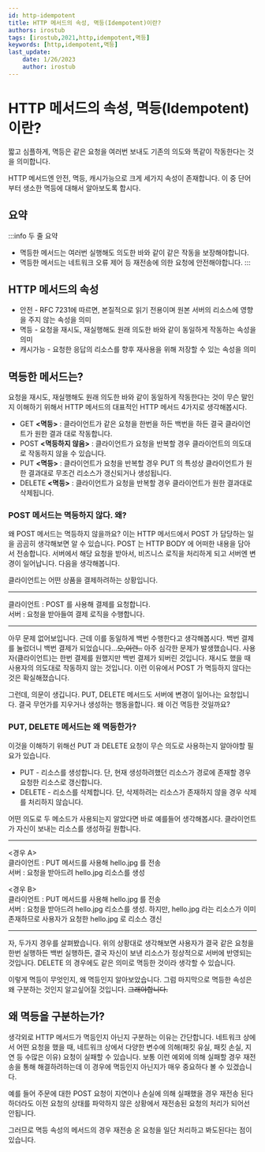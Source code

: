 ```yaml
---
id: http-idempotent
title: HTTP 메서드의 속성, 멱등(Idempotent)이란?
authors: irostub
tags: [irostub,2021,http,idempotent,멱등]
keywords: [http,idempotent,멱등]
last_update:
    date: 1/26/2023
    author: irostub
---
```


# HTTP 메서드의 속성, 멱등(Idempotent)이란?
짧고 심플하게, 멱등은 같은 요청을 여러번 보내도 기존의 의도와 똑같이 작동한다는 것을 의미합니다.

HTTP 메서드엔 안전, 멱등, 캐시가능으로 크게 세가지 속성이 존재합니다. 이 중 단어부터 생소한 멱등에 대해서 알아보도록 합시다.

## 요약
:::info 두 줄 요약
- 멱등한 메서드는 여러번 실행해도 의도한 바와 같이 같은 작동을 보장해야합니다.
- 멱등한 메서드는 네트워크 오류 제어 등 재전송에 의한 요청에 안전해야합니다.
:::

## HTTP 메서드의 속성

- 안전 - RFC 7231에 따르면, 본질적으로 읽기 전용이며 원본 서버의 리소스에 영향을 주지 않는 속성을 의미
- 멱등 - 요청을 재시도, 재실행해도 원래 의도한 바와 같이 동일하게 작동하는 속성을 의미
- 캐시가능 - 요청한 응답의 리소스를 향후 재사용을 위해 저장할 수 있는 속성을 의미

  

## 멱등한 메서드는?

요청을 재시도, 재실행해도 원래 의도한 바와 같이 동일하게 작동한다는 것이 무슨 말인지 이해하기 위해서 
HTTP 메서드의 대표적인 HTTP 메서드 4가지로 생각해봅시다.

- GET **<멱등>** : 클라이언트가 같은 요청을 한번을 하든 백번을 하든 결국 클라이언트가 원한 결과 대로 작동합니다.
- POST **<멱등하지 않음>** : 클라이언트가 요청을 반복할 경우 클라이언트의 의도대로 작동하지 않을 수 있습니다.
- PUT **<멱등>** : 클라이언트가 요청을 반복할 경우 PUT 의 특성상 클라이언트가 원한 결과대로 무조건 리소스가 갱신되거나 생성됩니다.
- DELETE **<멱등>** : 클라이언트가 요청을 반복할 경우 클라이언트가 원한 결과대로 삭제됩니다.


### POST 메서드는 멱등하지 않다. 왜?

왜 POST 메서드는 멱등하지 않을까요? 이는 HTTP 메서드에서 POST 가 담당하는 일을 곰곰히 생각해보면 알 수 있습니다. 
POST 는 HTTP BODY 에 어떠한 내용을 담아서 전송합니다. 서버에서 해당 요청을 받아서, 비즈니스 로직을 처리하게 되고 서버엔 변경이 일어납니다. 
다음을 생각해봅니다.

클라이언트는 어떤 상품을 결제하려하는 상황입니다.

---

클라이언트 : POST 를 사용해 결제를 요청합니다.  
서버 : 요청을 받아들여 결제 로직을 수행합니다.

---

아무 문제 없어보입니다. 근데 이를 동일하게 백번 수행한다고 생각해봅시다. 백번 결제를 눌렀더니 백번 결제가 되었습니다...~~오,이런..~~ 
아주 심각한 문제가 발생했습니다. 사용자(클라이언트)는 한번 결제를 원했지만 백번 결제가 되버린 것입니다. 
재시도 했을 때 사용자의 의도대로 작동하지 않는 것입니다. 이런 이유에서 POST 가 멱등하지 않다는 것은 확실해졌습니다.

그런데, 의문이 생깁니다. PUT, DELETE 메서드도 서버에 변경이 일어나는 요청입니다. 
결국 무언가를 지우거나 생성하는 행동을합니다. 왜 이건 멱등한 것일까요?

  

### PUT, DELETE 메서드는 왜 멱등한가?

이것을 이해하기 위해선 PUT 과 DELETE 요청이 무슨 의도로 사용하는지 알아야할 필요가 있습니다.

- PUT - 리소스를 생성합니다. 단, 현재 생성하려했던 리소스가 경로에 존재할 경우 요청한 리소스로 갱신합니다.
- DELETE - 리소스를 삭제합니다. 단, 삭제하려는 리소스가 존재하지 않을 경우 삭제를 처리하지 않습니다.

어떤 의도로 두 메소드가 사용되는지 알았다면 바로 예를들어 생각해봅시다. 클라이언트가 자신이 보내는 리소스를 생성하길 원합니다.

---

<경우 A>  
클라이언트 : PUT 메서드를 사용해 hello.jpg 를 전송  
서버 : 요청을 받아드려 hello.jpg 리소스를 생성  

<경우 B>  
클라이언트 : PUT 메서드를 사용해 hello.jpg 를 전송  
서버 : 요청을 받아드려 hello.jpg 리소스를 생성. 
하지만, hello.jpg 라는 리소스가 이미 존재하므로 사용자가 요청한 hello.jpg 로 리소스 갱신

---

자, 두가지 경우를 살펴봤습니다. 위의 상황대로 생각해보면 
사용자가 결국 같은 요청을 한번 실행하든 백번 실행하든, 결국 자신이 보낸 리소스가 정상적으로 서버에 반영되는 것입니다. 
DELETE 의 경우에도 같은 의미로 멱등한 것이라 생각할 수 있습니다.

이렇게 멱등이 무엇인지, 왜 멱등인지 알아보았습니다. 그럼 마지막으로 멱등한 속성은 왜 구분하는 것인지 알고싶어질 것입니다. ~~그래야합니다.~~

  

## 왜 멱등을 구분하는가?

생각외로 HTTP 메서드가 멱등인지 아닌지 구분하는 이유는 간단합니다. 네트워크 상에서 어떤 요청을 했을 때, 
네트워크 상에서 다양한 변수에 의해(패킷 유실, 패킷 손실, 지연 등 수많은 이유) 요청이 실패할 수 있습니다. 
보통 이런 예외에 의해 실패할 경우 재전송을 통해 해결하려하는데 이 경우에 멱등인지 아닌지가 매우 중요하다 볼 수 있겠습니다.

예를 들어 주문에 대한 POST 요청이 지연이나 손실에 의해 실패했을 경우 재전송 된다 하더라도 
이전 요청의 상태를 파악하지 않은 상황에서 재전송된 요청의 처리가 되어선 안됩니다.

그러므로 멱등 속성의 메서드의 경우 재전송 온 요청을 일단 처리하고 봐도된다는 점이 있습니다.
